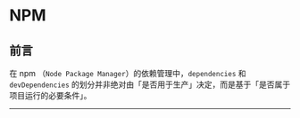 # NPM

## 前言

在 npm （`Node Package Manager`）的依赖管理中，`dependencies` 和 `devDependencies` 的划分并非绝对由「是否用于生产」决定，而是基于「是否属于项目运行的必要条件」。

---

